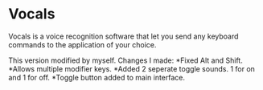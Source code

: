 Vocals
======

Vocals is a voice recognition software that let you send any keyboard commands to the application of your choice. 

This version modified by myself.
Changes I made:
*Fixed Alt and Shift.
*Allows multiple modifier keys.
*Added 2 seperate toggle sounds. 1 for on and 1 for off.
*Toggle button added to main interface.
